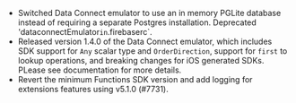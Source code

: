 - Switched Data Connect emulator to use an in memory PGLite database instead of requiring a separate Postgres installation. Deprecated 'dataconnectEmulator`in`.firebaserc`.
- Released version 1.4.0 of the Data Connect emulator, which includes SDK support for `Any` scalar type and `OrderDirection`, support for `first` to lookup operations, and breaking changes for iOS generated SDKs. PLease see documentation for more details.
- Revert the minimum Functions SDK version and add logging for extensions features using v5.1.0 (#7731).
